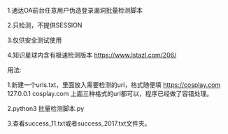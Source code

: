 1.通达OA前台任意用户伪造登录漏洞批量检测脚本

2.只检测，不提供SESSION

3.仅供安全测试使用

4.知识星球内含有极速检测版本
https://www.lstazl.com/206/

用法:

1.新建一个urls.txt，里面放入需要检测的url，格式随便填
https://cosplay.com
127.0.0.1
cosplay.com
上面三种格式的url都可以，程序已经做了容错处理。

2.python3 批量检测脚本.py

3.查看success_11.txt或者success_2017.txt文件夹。
